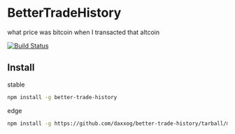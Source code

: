 # BetterTradeHistory

  what price was bitcoin when I transacted that altcoin

  [![Build Status][travis-image]][travis-url]

Install
-------
stable
```bash
npm install -g better-trade-history
```
edge
```bash
npm install -g https://github.com/daxxog/better-trade-history/tarball/master
```

[travis-image]: https://img.shields.io/travis/daxxog/better-trade-history.png?branch=master
[travis-url]: https://travis-ci.org/daxxog/better-trade-history
